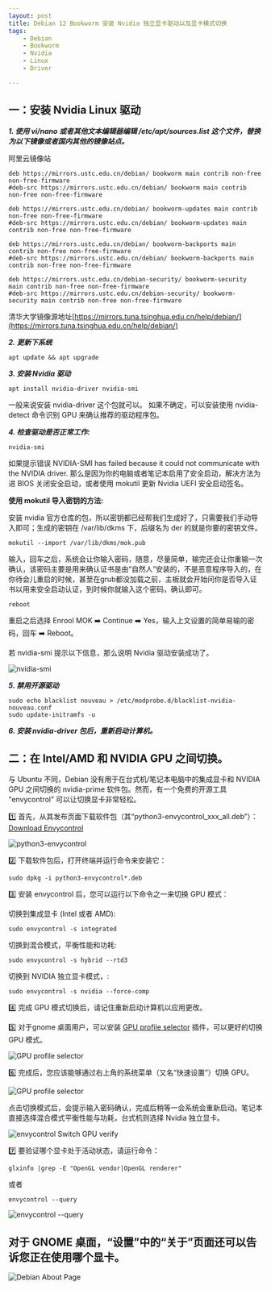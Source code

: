 ```yaml
---
layout: post
title: ﻿Debian 12 Bookworm 安装 Nvidia 独立显卡驱动以及显卡模式切换
tags:
    - Debian
    - Bookworm
    - Nvidia
    - Linux
    - Driver

---
```


## 一：安装 Nvidia Linux 驱动

***1. 使用 vi/nano 或者其他文本编辑器编辑 /etc/apt/sources.list 这个文件，替换为以下镜像或者国内其他的镜像站点。***

阿里云镜像站
```
deb https://mirrors.ustc.edu.cn/debian/ bookworm main contrib non-free non-free-firmware
#deb-src https://mirrors.ustc.edu.cn/debian/ bookworm main contrib non-free non-free-firmware

deb https://mirrors.ustc.edu.cn/debian/ bookworm-updates main contrib non-free non-free-firmware
#deb-src https://mirrors.ustc.edu.cn/debian/ bookworm-updates main contrib non-free non-free-firmware

deb https://mirrors.ustc.edu.cn/debian/ bookworm-backports main contrib non-free non-free-firmware
#deb-src https://mirrors.ustc.edu.cn/debian/ bookworm-backports main contrib non-free non-free-firmware

deb https://mirrors.ustc.edu.cn/debian-security/ bookworm-security main contrib non-free non-free-firmware
#deb-src https://mirrors.ustc.edu.cn/debian-security/ bookworm-security main contrib non-free non-free-firmware
```
清华大学镜像源地址[https://mirrors.tuna.tsinghua.edu.cn/help/debian/](https://mirrors.tuna.tsinghua.edu.cn/help/debian/)

***2. 更新下系统***
```
apt update && apt upgrade
```
***3. 安装 Nvidia 驱动***
```
apt install nvidia-driver nvidia-smi
```
一般来说安装 nvidia-driver 这个包就可以。 如果不确定，可以安装使用 nvidia-detect 命令识别 GPU 来确认推荐的驱动程序包。
   
***4. 检查驱动是否正常工作:***
```
nvidia-smi 
```
如果提示错误 NVIDIA-SMI has failed because it could not communicate with the NVIDIA driver. 那么是因为你的电脑或者笔记本启用了安全启动，解决方法为进 BIOS 关闭安全启动，或者使用 mokutil 更新 Nvidia UEFI 安全启动签名。

**使用 mokutil 导入密钥的方法:**

安装 nvidia 官方仓库的包，所以密钥都已经帮我们生成好了，只需要我们手动导入即可；生成的密钥在 /var/lib/dkms 下，后缀名为 der 的就是你要的密钥文件。
```
mokutil --import /var/lib/dkms/mok.pub
```
输入，回车之后，系统会让你输入密码，随意，尽量简单，输完还会让你重输一次确认，该密码主要是用来确认证书是由“自然人”安装的，不是恶意程序导入的，在你待会儿重启的时候，甚至在grub都没加载之前，主板就会开始问你是否导入证书以用来安全启动认证，到时候你就输入这个密码，确认即可。
```
reboot
```
重启之后选择 Enrool MOK ➡️ Continue ➡️ Yes，输入上文设置的简单易输的密码，回车 ➡️ Reboot。
   
若 nvidia-smi 提示以下信息，那么说明 Nvidia 驱动安装成功了。
   
   ![nvidia-smi](https://github.com/huijingfei/Blog_Gitalk/raw/main/Images/nvidia-smi.webp)
   
***5. 禁用开源驱动***
```
sudo echo blacklist nouveau > /etc/modprobe.d/blacklist-nvidia-nouveau.conf
sudo update-initramfs -u
```   
***6. 安装 nvidia-driver 包后，重新启动计算机。***

## 二：在 Intel/AMD 和 NVIDIA GPU 之间切换。

与 Ubuntu 不同，Debian 没有用于在台式机/笔记本电脑中的集成显卡和 NVIDIA GPU 之间切换的 nvidia-prime 软件包。然而，有一个免费的开源工具 “envycontrol” 可以让切换显卡非常轻松。

1️⃣ 首先，从其发布页面下载软件包（其“python3-envycontrol_xxx_all.deb”）：[Download Envycontrol](https://github.com/bayasdev/envycontrol/releases)

![python3-envycontrol](https://raw.githubusercontent.com/huijingfei/Blog_Gitalk/main/Images/python3-envycontrol.webp)

2️⃣ 下载软件包后，打开终端并运行命令来安装它：
```
sudo dpkg -i python3-envycontrol*.deb
```
3️⃣ 安装 envycontrol 后，您可以运行以下命令之一来切换 GPU 模式：
   
切换到集成显卡 (Intel 或者 AMD):
```
sudo envycontrol -s integrated
```
切换到混合模式，平衡性能和功耗:
```
sudo envycontrol -s hybrid --rtd3
```
切换到 NVIDIA 独立显卡模式，:
```
sudo envycontrol -s nvidia --force-comp
```   
4️⃣ 完成 GPU 模式切换后，请记住重新启动计算机以应用更改。

5️⃣ 对于gnome 桌面用户，可以安装 [GPU profile selector](https://extensions.gnome.org/extension/5009/gpu-profile-selector/) 插件，可以更好的切换 GPU 模式。

![GPU profile selector](https://raw.githubusercontent.com/huijingfei/Blog_Gitalk/main/Images/GPU%20profile%20selector.webp)

6️⃣ 完成后，您应该能够通过右上角的系统菜单（又名“快速设置”）切换 GPU。

![GPU profile selector](https://raw.githubusercontent.com/huijingfei/Blog_Gitalk/main/Images/Debian%20GPU%20profile%20selector.webp)

点击切换模式后，会提示输入密码确认，完成后稍等一会系统会重新启动。笔记本直接选择混合模式平衡性能与功耗，台式机则选择 Nvidia 独立显卡。

![envycontrol Switch GPU verify](https://raw.githubusercontent.com/huijingfei/Blog_Gitalk/main/Images/envycontrol%20Switch%20GPU%20verify.webp)

7️⃣ 要验证哪个显卡处于活动状态，请运行命令：
```
glxinfo |grep -E "OpenGL vendor|OpenGL renderer"
```
或者
```
envycontrol --query
```
   ![envycontrol --query](https://raw.githubusercontent.com/huijingfei/Blog_Gitalk/main/Images/envycontrol%20--query.webp)

## 对于 GNOME 桌面，“设置”中的“关于”页面还可以告诉您正在使用哪个显卡。

   ![Debian About Page](https://raw.githubusercontent.com/huijingfei/Blog_Gitalk/main/Images/Debian%20About%20Page.webp)
